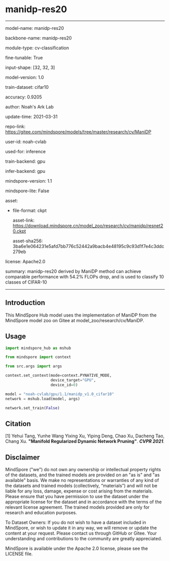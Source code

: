 # manidp-res20

---

model-name: manidp-res20

backbone-name: manidp-res20

module-type: cv-classification

fine-tunable: True

input-shape: [32, 32, 3]

model-version: 1.0

train-dataset: cifar10

accuracy: 0.9205

author: Noah's Ark Lab

update-time: 2021-03-31

repo-link: <https://gitee.com/mindspore/models/tree/master/research/cv/ManiDP>

user-id: noah-cvlab

used-for: inference

train-backend: gpu

infer-backend: gpu

mindspore-version: 1.1

mindspore-lite: False

asset:

- file-format: ckpt

  asset-link: <https://download.mindspore.cn/model_zoo/research/cv/manidp/resnet20.ckpt>

  asset-sha256: 3ba6e1e064231e5afd7bb776c52442a9bacb4e48195c9c93d1f7e4c3ddc279eb

license: Apache2.0

summary: manidp-res20 derived by ManiDP method can achieve comparable performance with 54.2% FLOPs drop, and is used to classify 10 classes of CIFAR-10

---

## Introduction

This MindSpore Hub model uses the implementation of ManiDP from the MindSpore model zoo on Gitee at model_zoo/research/cv/ManiDP.

## Usage

```python
import mindspore_hub as mshub

from mindspore import context

from src.args import args

context.set_context(mode=context.PYNATIVE_MODE,
                    device_target="GPU",
                    device_id=0)

model = "noah-cvlab/gpu/1.1/manidp_v1.0_cifar10"
network = mshub.load(model, args)

network.set_train(False)
```

## Citation

[1] Yehui Tang, Yunhe Wang Yixing Xu, Yiping Deng, Chao Xu, Dacheng Tao, Chang Xu. **"Manifold Regularized Dynamic Network Pruning"**. <i>**CVPR 2021**.</i>

## Disclaimer

MindSpore ("we") do not own any ownership or intellectual property rights of the datasets, and the trained models are provided on an "as is" and "as available" basis. We make no representations or warranties of any kind of the datasets and trained models (collectively, “materials”) and will not be liable for any loss, damage, expense or cost arising from the materials. Please ensure that you have permission to use the dataset under the appropriate license for the dataset and in accordance with the terms of the relevant license agreement. The trained models provided are only for research and education purposes.

To Dataset Owners: If you do not wish to have a dataset included in MindSpore, or wish to update it in any way, we will remove or update the content at your request. Please contact us through GitHub or Gitee. Your understanding and contributions to the community are greatly appreciated.

MindSpore is available under the Apache 2.0 license, please see the LICENSE file.
